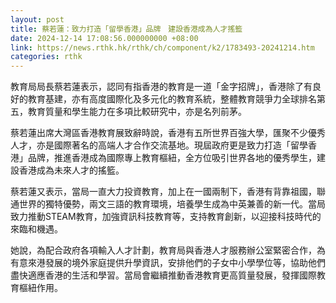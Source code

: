 ```yaml
---
layout: post
title: 蔡若蓮：致力打造「留學香港」品牌　建設香港成為人才搖籃
date: 2024-12-14 17:08:56.000000000 +08:00
link: https://news.rthk.hk/rthk/ch/component/k2/1783493-20241214.htm
categories: rthk
---
```


教育局局長蔡若蓮表示，認同有指香港的教育是一道「金字招牌」，香港除了有良好的教育基建，亦有高度國際化及多元化的教育系統，整體教育競爭力全球排名第五，教育質量和學生能力在多項比較研究中，亦是名列前茅。

蔡若蓮出席大灣區香港教育展致辭時說，香港有五所世界百強大學，匯聚不少優秀人才，亦是國際著名的高端人才合作交流基地。現屆政府更是致力打造「留學香港」品牌，推進香港成為國際專上教育樞紐，全方位吸引世界各地的優秀學生，建設香港成為未來人才的搖籃。

蔡若蓮又表示，當局一直大力投資教育，加上在一國兩制下，香港有背靠祖國，聯通世界的獨特優勢，兩文三語的教育環境，培養學生成為中英兼善的新一代。當局致力推動STEAM教育，加強資訊科技教育等，支持教育創新，以迎接科技時代的來臨和機遇。

她說，為配合政府各項輸入人才計劃，教育局與香港人才服務辦公室緊密合作，為有意來港發展的境外家庭提供升學資訊，安排他們的子女中小學學位等，協助他們盡快適應香港的生活和學習。當局會繼續推動香港教育更高質量發展，發揮國際教育樞紐作用。
